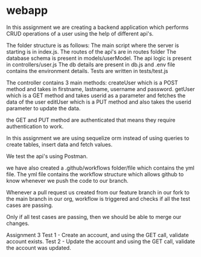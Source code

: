 # webapp

In this assignment we are creating a backend application which performs CRUD operations of a user using the help of different api's.

The folder structure is as follows: The main script where the server is starting is in index.js. The routes of the api's are in routes folder The database schema is present in models/userModel. The api logic is present in controllers/user.js The db details are present in db.js and .env file contains the environment details. Tests are written in tests/test.js

The controller contains 3 main methods: createUser which is a POST method and takes in firstname, lastname, username and password. getUser which is a GET method and takes userid as a parameter and fetches the data of the user editUser which is a PUT method and also takes the userid parameter to update the data.

the GET and PUT method are authenticated that means they require authentication to work.

In this assignment we are using sequelize orm instead of using queries to create tables, insert data and fetch values.

We test the api's using Postman.

we have also created a .github/workflows folder/file which contains the yml file. The yml file contains the workflow structure which allows github to know whenever we push the code to our branch.

Whenever a pull request us created from our feature branch in our fork to the main branch in our org, workflow is triggered and checks if all the test cases are passing.

Only if all test cases are passing, then we should be able to merge our changes.

Assignment 3
Test 1 - Create an account, and using the GET call, validate account exists.
Test 2 - Update the account and using the GET call, validate the account was updated.